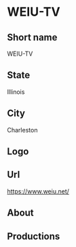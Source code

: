 # WEIU-TV

## Short name

WEIU-TV

## State

Illinois

## City

Charleston

## Logo

## Url

https://www.weiu.net/

## About

## Productions
